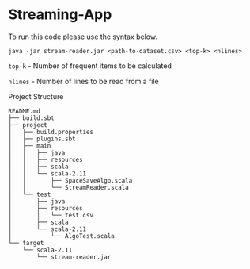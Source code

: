 # Streaming-App

To run this code please use the syntax below.

`java -jar stream-reader.jar <path-to-dataset.csv> <top-k> <nlines>`

`top-k` - Number of frequent items to be calculated

`nlines` - Number of lines to be read from a file

Project Structure

```
README.md
├── build.sbt
├── project
│   ├── build.properties
│   ├── plugins.sbt
│   ├── main
│   │   ├── java
│   │   ├── resources
│   │   ├── scala
│   │   └── scala-2.11
│   │       ├── SpaceSaveAlgo.scala
│   │       └── StreamReader.scala
│   └── test
│       ├── java
│       ├── resources
│       │   └── test.csv
│       ├── scala
│       └── scala-2.11
│           └── AlgoTest.scala
└── target
    └── scala-2.11
        └── stream-reader.jar
```
